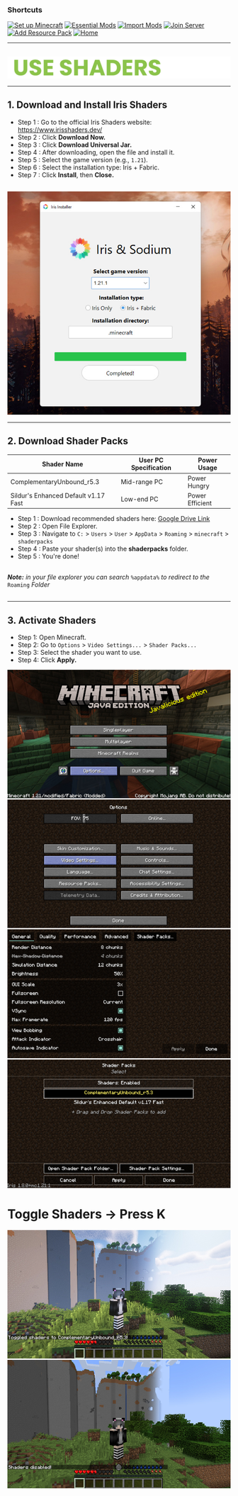 ### Shortcuts

[![Set up Minecraft](https://img.shields.io/badge/Set%20up%20Minecraft-darkgreen?style=for-the-badge&logoColor=gray)](install-minecraft.md)
[![Essential Mods](https://img.shields.io/badge/Essential%20Mods-darkgreen?style=for-the-badge&logoColor=gray)](https://drive.google.com/drive/u/0/folders/1expguYgTjUxkGpnMVZYCzMNWrF-VKAHP)
[![Import Mods](https://img.shields.io/badge/Import%20Mods-darkgreen?style=for-the-badge&logoColor=gray)](import-mods.md)
[![Join Server](https://img.shields.io/badge/Join%20Server-darkgreen?style=for-the-badge&logoColor=gray)](join-to-server.md)
[![Add Resource Pack](https://img.shields.io/badge/Add%20Resource%20Packs-darkgreen?style=for-the-badge&logoColor=gray)](resourcepack.md)
[![Home](https://img.shields.io/badge/Home-white?style=for-the-badge&logoColor=gray)](../../README.md)

---

##

<div align="center"> <img src="../../assets/texts/use shaders.png"> </div>

---

## 1. Download and Install Iris Shaders

- Step 1 : Go to the official Iris Shaders website: https://www.irisshaders.dev/
- Step 2 : Click **Download Now.**
- Step 3 : Click **Download Universal Jar.**
- Step 4 : After downloading, open the file and install it.
- Step 5 : Select the game version (e.g., `1.21`).
- Step 6 : Select the installation type: Iris + Fabric.
- Step 7 : Click **Install**, then **Close.**

##

<div align="center"> <img src="../../assets/images/use-shaders/Screenshot (665).jpg"> </div>

---

## 2. Download Shader Packs

| Shader Name                                | User PC Specification | Power Usage      |
|--------------------------------------------|------------------------|------------------|
| ComplementaryUnbound_r5.3                  | Mid-range PC           | Power Hungry     |
| Sildur's Enhanced Default v1.17 Fast       | Low-end PC             | Power Efficient  |

- Step 1 : Download recommended shaders here: [Google Drive Link](https://drive.google.com/drive/u/0/folders/1zhcKd8_JRFz0OPrVxE_usgp4cKsTGP38)
- Step 2 : Open File Explorer.
- Step 3 : Navigate to `C:` > `Users` > `User` > `AppData` > `Roaming` > `minecraft` > `shaderpacks`
- Step 4 : Paste your shader(s) into the **shaderpacks** folder.
- Step 5 : You're done!
##

***Note:** in your file explorer you can search* `%appdata%` *to redirect to the* `Roaming` *Folder*

##

---

## 3. Activate Shaders

- Step 1: Open Minecraft.
- Step 2: Go to `Options` > `Video Settings...` > `Shader Packs...`
- Step 3: Select the shader you want to use.
- Step 4: Click **Apply.**

<div align="center"> <img src="../../assets/images/use-shaders/Screenshot (668).jpg"> </div>  
<div align="center"> <img src="../../assets/images/use-shaders/Screenshot (669).jpg"> </div>  
<div align="center"> <img src="../../assets/images/use-shaders/Screenshot (670).jpg"> </div>  
<div align="center"> <img src="../../assets/images/use-shaders/Screenshot (672).jpg"> </div>  

##

# Toggle Shaders -> Press **K**

<div align="center"> <img src="../../assets/images/use-shaders/Screenshot (674).jpg"> </div>  
<div align="center"> <img src="../../assets/images/use-shaders/Screenshot (675).jpg"> </div>  



